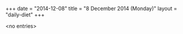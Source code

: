 +++
date = "2014-12-08"
title = "8 December 2014 (Monday)"
layout = "daily-diet"
+++


\<no entries\>

